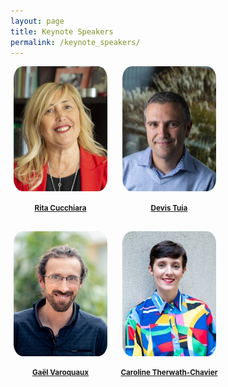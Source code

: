 ```yaml
---
layout: page
title: Keynote Speakers
permalink: /keynote_speakers/
---
```


<head>
    <meta charset="UTF-8">
    <meta name="viewport" content="width=device-width, initial-scale=1.0">
    <title>Keynote Speakers</title>
    <style>
        .speaker {
            display: inline-block;
            text-align: center;
            margin-right: 10px;
            margin-bottom: 20px;
            width: 160px;
        }
        .speaker img {
            width: 150px;
            height: 200px;
            border-radius: 10%;
            object-fit: cover;
        }
        .speaker h2 {
            margin-bottom: 10px;
            font-size: smaller;
        }
    </style>
</head>
<body>
<div class="speaker">
        <img src="../assets/images_speakers/rita_cucchiara.jpg" alt="Rita Cucchiara">
        <a href="https://aimagelab.ing.unimore.it/imagelab/person.asp?idpersona=1">
            <h2>Rita Cucchiara</h2>
        </a>
        <!-- <p>Description</p> -->
</div>
<div class="speaker">
        <img src="../assets/images_speakers/devis_tuia.jpg" alt="Devis Tuia">
        <a href="https://people.epfl.ch/devis.tuia">
            <h2>Devis Tuia</h2>
        </a>
        <!-- <p>Description</p> -->
</div>
<div class="speaker">
        <img src="../assets/images_speakers/gael_varoquaux.jpg" alt="Gaël Varoquaux">
        <a href="https://gael-varoquaux.info/">
            <h2>Gaël Varoquaux</h2>
        </a>
        <!-- <p>Description</p> -->
</div>
<div class="speaker">
        <img src="../assets/images_speakers/caroline_therwath-chavier.jpeg" alt="Caroline Therwath-Chavier">
        <a href="https://theallyance.one/team">
            <h2>Caroline Therwath-Chavier</h2>
        </a>
        <!-- <p>Description</p> -->
</div>
</body>